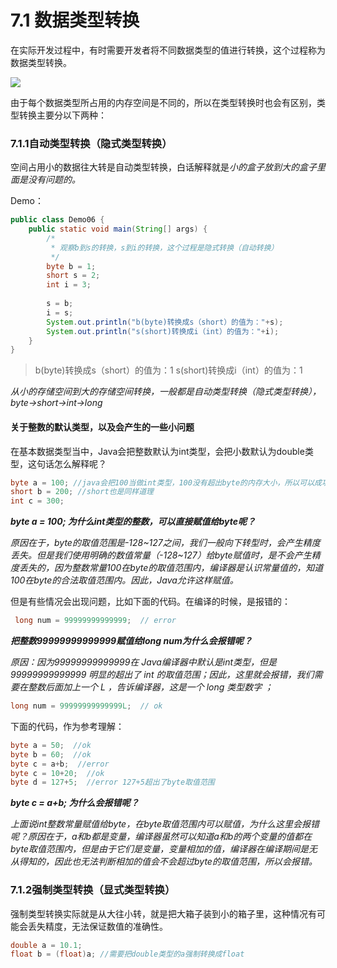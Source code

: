 # 7.1 数据类型转换

在实际开发过程中，有时需要开发者将不同数据类型的值进行转换，这个过程称为数据类型转换。

![](https://images.shiguangping.com/imgs/20200421155446.jpg)

由于每个数据类型所占用的内存空间是不同的，所以在类型转换时也会有区别，类型转换主要分以下两种：

### 7.1.1自动类型转换（隐式类型转换）

空间占用小的数据往大转是自动类型转换，白话解释就是*小的盒子放到大的盒子里面是没有问题的。*

Demo：

```java
public class Demo06 {
	public static void main(String[] args) {
		/*
		 * 观察b到s的转换，s到i的转换，这个过程是隐式转换（自动转换）
		 */
		byte b = 1;
		short s = 2;
		int i = 3;
		
		s = b;
		i = s;
		System.out.println("b(byte)转换成s（short）的值为："+s);
		System.out.println("s(short)转换成i（int）的值为："+i);
	}
}
```

>b(byte)转换成s（short）的值为：1
>s(short)转换成i（int）的值为：1

*从小的存储空间到大的存储空间转换，一般都是自动类型转换（隐式类型转换），byte->short->int->long*



#### 关于整数的默认类型，以及会产生的一些小问题

在基本数据类型当中，Java会把整数默认为int类型，会把小数默认为double类型，这句话怎么解释呢？

```java
byte a = 100; //java会把100当做int类型，100没有超出byte的内存大小，所以可以成功赋值
short b = 200; //short也是同样道理
int c = 300;
```

***byte a = 100; 为什么int类型的整数，可以直接赋值给byte呢？***

*原因在于，byte的取值范围是-128~127之间，我们一般向下转型时，会产生精度丢失。但是我们使用明确的数值常量（-128~127）给byte赋值时，是不会产生精度丢失的，因为整数常量100在byte的取值范围内，编译器是认识常量值的，知道100在byte的合法取值范围内。因此，Java允许这样赋值。*

但是有些情况会出现问题，比如下面的代码。在编译的时候，是报错的：

```java
 long num = 99999999999999;  // error
```

***把整数99999999999999赋值给long num为什么会报错呢？***

*原因：因为99999999999999在 Java编译器中默认是int类型，但是 99999999999999 明显的超出了 int 的取值范围；因此，这里就会报错，我们需要在整数后面加上一个 L ，告诉编译器，这是一个 long 类型数字 ；*

```java
long num = 99999999999999L;  // ok
```



下面的代码，作为参考理解：

```java
byte a = 50;  //ok
byte b = 60;  //ok
byte c = a+b;  //error
byte c = 10+20;  //ok
byte d = 127+5;  //error 127+5超出了byte取值范围
```

***byte c = a+b; 为什么会报错呢？***

*上面说int整数常量赋值给byte，在byte取值范围内可以赋值，为什么这里会报错呢？原因在于，a和b都是变量，编译器虽然可以知道a和b的两个变量的值都在byte取值范围内，但是由于它们是变量，变量相加的值，编译器在编译期间是无从得知的，因此也无法判断相加的值会不会超过byte的取值范围，所以会报错。*



### 7.1.2强制类型转换（显式类型转换）

强制类型转换实际就是从大往小转，就是把大箱子装到小的箱子里，这种情况有可能会丢失精度，无法保证数值的准确性。

```java
double a = 10.1;
float b = (float)a; //需要把double类型的a强制转换成float
```

